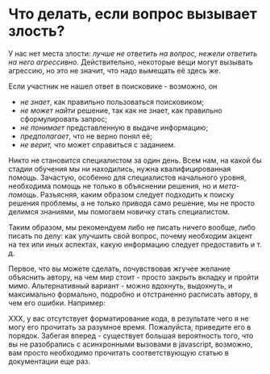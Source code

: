 # Что делать, если вопрос вызывает злость?

У нас нет места злости: _лучше не ответить на вопрос, нежели ответить на него агрессивно._ Действительно, некоторые вещи могут вызывать агрессию, но это не значит, что надо вымещать её здесь же.

Если участник не нашел ответ в поисковике - возможно, он

*   _не знает_, как правильно пользоваться поисковиком;
*   _не может найти_ решение, так как не знает, как правильно сформулировать запрос;
*   _не понимает_ представленную в выдаче информацию;
*   _предполагает_, что не верно понял её;
*   _не верит,_ что может справиться c заданием.

Никто не становится специалистом за один день. Всем нам, на какой бы стадии обучения мы ни находились, нужна квалифицированная помощь. Зачастую, особенно для специалистов начального уровня, необходима помощь не только в объяснении решения, но и _мета-помощь_. Разъясняя, каким образом следует подходить к поиску решения проблемы, а не только приводя само решение, мы не просто делимся знаниями, мы помогаем новичку стать специалистом.

Таким образом, мы рекомендуем либо не писать ничего вообще, либо писать по делу: как улучшить свой вопрос, почему необходим акцент на тех или иных аспектах, какую информацию следует предоставить и т. д.

Первое, что вы можете сделать, почувствовав жгучее желание объяснить автору, на чем мир стоит - просто закрыть вкладку и пройти мимо. Альтернативный вариант - можно вдохнуть, выдохнуть, и максимально формально, подробно и отстраненно расписать автору, в чем его ошибки. Например:

XXX, у вас отсутствует форматирование кода, в результате чего я не могу его прочитать за разумное время. Пожалуйста, приведите его в порядок. Забегая вперед - существует большая вероятность того, что вы не разобрались с асинхронными вызовами в javascript, возможно, вам просто необходимо прочитать соответствующую статью в документации еще раз.